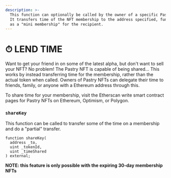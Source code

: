 ```yaml
---
description: >-
  This function can optionally be called by the owner of a specific Pastry NFT.
  It transfers time of the NFT membership to the address specified, functioning
  as a "mini membership" for the recipient.
---
```


# ⏱ LEND TIME

Want to get your friend in on some of the latest alpha, but don't want to sell your NFT? No problem! The Pastry NFT is capable of being shared... This works by instead transferring time for the membership, rather than the actual token when called. Owners of Pastry NFTs can delegate their time to friends, family, or anyone with a Ethereum address through this.

To share time for your membership, visit the Etherscan write smart contract pages for Pastry NFTs on Ethereum, Optimism, or Polygon.

### `shareKey`

This function can be called to transfer some of the time on a membership and do a "partial" transfer.

```
function shareKey(
  address _to,
  uint _tokenId,
  uint _timeShared
) external;
```

**NOTE: this feature is only possible with the expiring 30-day membership NFTs**
